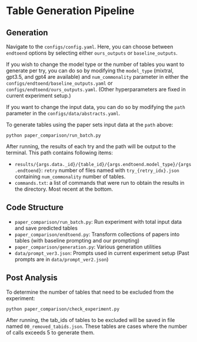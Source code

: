 # Table Generation Pipeline

## Generation

Navigate to the `configs/config.yaml`. Here, you can choose between `endtoend` options by selecting either `ours_outputs` or `baseline_outputs`.

If you wish to change the model type or the number of tables you want to generate per try, you can do so by modifying the `model_type` (mixtral, gpt3.5, and gpt4 are available) and `num_commonality` parameter in either the `configs/endtoend/baseline_outputs.yaml` or `configs/endtoend/ours_outputs.yaml`. (Other hyperparameters are fixed in current experiment setup.)

If you want to change the input data, you can do so by modifying the `path` parameter in the `configs/data/abstracts.yaml`.

To generate tables using the paper sets input data at the `path` above: 
```
python paper_comparison/run_batch.py
```
After running, the results of each try and the path will be output to the terminal. This path contains following items:
 - `results/{args.data._id}/{table_id}/{args.endtoend.model_type}/{args.endtoend}`: `retry` number of files named with `try_{retry_idx}.json` containing `num_commonality` number of tables.
 - `commands.txt`: a list of commands that were run to obtain the results in the directory. Most recent at the bottom.

## Code Structure
- `paper_comparison/run_batch.py`: Run experiment with total input data and save predicted tables
- `paper_comparison/endtoend.py`: Transform collections of papers into tables (with baseline prompting and our prompting)
- `paper_comparison/generation.py`: Various generation utilities
- `data/prompt_ver3.json`: Prompts used in current experiment setup (Past prompts are in `data/prompt_ver2.json`)

## Post Analysis

 To determine the number of tables that need to be excluded from the experiment: 
 ```
python paper_comparison/check_experiment.py
```
 After running, the tab_ids of tables to be excluded will be saved in file named `00_removed_tabids.json`. These tables are cases where the number of calls exceeds 5 to generate them.